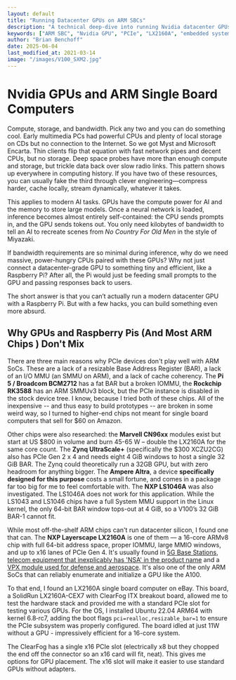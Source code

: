 ```yaml
---
layout: default
title: "Running Datacenter GPUs on ARM SBCs"
description: "A technical deep-dive into running Nvidia datacenter GPUs on ARM single-board computers, focusing on PCIe compatibility and system requirements"
keywords: ["ARM SBC", "Nvidia GPU", "PCIe", "LX2160A", "embedded systems", "IOMMU", "BAR sizing", "datacenter computing"]
author: "Brian Benchoff"
date: 2025-06-04
last_modified_at: 2021-03-14
image: "/images/V100_SXM2.jpg"
---
```



# Nvidia GPUs and ARM Single Board Computers

Compute, storage, and bandwidth. Pick any two and you can do something cool. Early multimedia PCs had powerful CPUs and plenty of local storage on CDs but no connection to the Internet. So we got Myst and Microsoft Encarta. Thin clients flip that equation with fast network pipes and decent CPUs, but no storage. Deep space probes have more than enough compute and storage, but trickle data back over slow radio links. This pattern shows up everywhere in computing history. If you have two of these resources, you can usually fake the third through clever engineering—compress harder, cache locally, stream dynamically, whatever it takes.

This applies to modern AI tasks. GPUs have the compute power for AI and the memory to store large models. Once a neural network is loaded, inference becomes almost entirely self-contained: the CPU sends prompts in, and the GPU sends tokens out. You only need kilobytes of bandwidth to tell an AI to recreate scenes from _No Country For Old Men_ in the style of Miyazaki.

If bandwidth requirements are so minimal during inference, why do we need massive, power-hungry CPUs paired with these GPUs? Why not just connect a datacenter-grade GPU to something tiny and efficient, like a Raspberry Pi? After all, the Pi would just be feeding small prompts to the GPU and passing responses back to users.

The short answer is that you can’t actually run a modern datacenter GPU with a Raspberry Pi. But with a few hacks, you can build something even more absurd.

## Why GPUs and Raspberry Pis (And Most ARM Chips ) Don't Mix

There are three main reasons why PCIe devices don't play well with ARM SoCs. These are a lack of a resizable Base Address Register (BAR), a lack of an I/O MMU (an SMMU on ARM), and a lack of cache coherency. The **Pi 5 / Broadcom BCM2712** has a fat BAR but a broken IOMMU, the **Rockchip RK3588** has an ARM SMMUv3 block, but the PCIe instance is disabled in the stock device tree. I know, because I tried both of these chips. All of the inexpensive -- and thus easy to build prototypes -- are broken in some weird way, so I turned to higher-end chips not meant for single board computers that sell for $60 on Amazon.

Other chips were also researched: the **Marvell CN96xx** modules exist but start at US $800 in volume and burn 45-65 W – double the LX2160A for the same core count. The **Zynq UltraScale+** (specifically the $300 XCZU2CG) also has PCIe Gen 2 x 4 and needs eight 4 GiB windows to host a single 32 GiB BAR. The Zynq could theoretically run a 32GB GPU, but with zero headroom for anything bigger. The **Ampere Altra**, a device __specifically designed for this purpose__ costs a small fortune, and comes in a package far too big for me to feel comfortable with. The **NXP LS1046A** was also investigated. The LS1046A does not work for this application. While the LS1043 and LS1046 chips have a full System MMU support in the Linux kernel, the only 64-bit BAR window tops-out at 4 GiB, so a V100’s 32 GiB BAR-1 cannot fit.

While most off-the-shelf ARM chips can't run datacenter silicon, I found one that can. The **NXP Layerscape LX2160A** is one of them — a 16-core ARMv8 chip with full 64-bit address space, proper IOMMU, large MMIO windows, and up to x16 lanes of PCIe Gen 4. It's usually found in [5G Base Stations](https://www.sageran.com/products/4g5g-portfolio/unity-outdoor-integrated-base-station-2w.html), [telecom equipment that inexplicably has 'NSA' in the product name](https://www.nexcom.com/Products/network-and-communication-solutions/edge-cloud-solutions/sd-wan-appliance/sd-wan-appliance-nsa-6310) and a [VPX module used for defense and aerospace](https://www.curtisswrightds.com/products/computing/processors/3u-vpx/vpx3-1708-v3-1708). It's also one of the only ARM SoCs that can reliably enumerate and initialize a GPU like the A100.

To that end, I found an LX2160A single board computer on eBay. This board, a SolidRun LX2160A-CEX7 with ClearFog ITX breakout board, allowed me to test the hardware stack and provided me with a standard PCIe slot for testing various GPUs. For the OS, I installed Ubuntu 22.04 ARM64 with kernel 6.8‑rc7, adding the boot flags `pci=realloc,resizable_bar=1` to ensure the PCIe subsystem was properly configured. The board idled at just 11W without a GPU - impressively efficient for a 16-core system.

The ClearFog has a single x16 PCIe slot (electrically x8 but they chopped the end off the connector so an x16 card will fit, neat). This gives me options for GPU placement. The x16 slot will make it easier to use standard GPUs without adapters.


